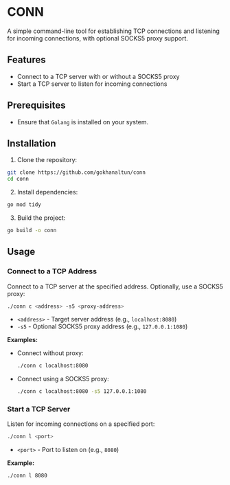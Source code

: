 # CONN

A simple command-line tool for establishing TCP connections and listening for incoming connections, with optional SOCKS5 proxy support.

## Features

* Connect to a TCP server with or without a SOCKS5 proxy
* Start a TCP server to listen for incoming connections

## Prerequisites
- Ensure that `Golang` is installed on your system.

## Installation

1. Clone the repository:

```bash
git clone https://github.com/gokhanaltun/conn
cd conn
```

2. Install dependencies:

```bash
go mod tidy
```

3. Build the project:

```bash
go build -o conn
```

## Usage

### Connect to a TCP Address

Connect to a TCP server at the specified address. Optionally, use a SOCKS5 proxy:

```bash
./conn c <address> -s5 <proxy-address>
```

* `<address>` - Target server address (e.g., `localhost:8080`)
* `-s5` - Optional SOCKS5 proxy address (e.g., `127.0.0.1:1080`)

**Examples:**

* Connect without proxy:

  ```bash
  ./conn c localhost:8080
  ```

* Connect using a SOCKS5 proxy:

  ```bash
  ./conn c localhost:8080 -s5 127.0.0.1:1080
  ```

### Start a TCP Server

Listen for incoming connections on a specified port:

```bash
./conn l <port>
```

* `<port>` - Port to listen on (e.g., `8080`)

**Example:**

```bash
./conn l 8080
```
